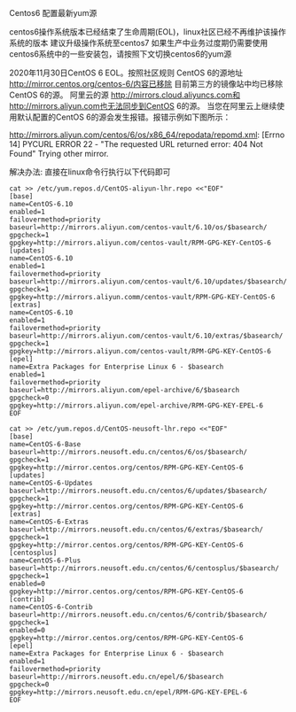 Centos6 配置最新yum源

 centos6操作系统版本已经结束了生命周期(EOL)，linux社区已经不再维护该操作系统的版本
  建议升级操作系统至centos7 
  如果生产中业务过度期仍需要使用centos6系统中的一些安装包，请按照下文切换centos6的yum源

  2020年11月30日CentOS 6 EOL。按照社区规则
        CentOS 6的源地址 http://mirror.centos.org/centos-6/内容已移除
        目前第三方的镜像站中均已移除CentOS 6的源。
        阿里云的源 http://mirrors.cloud.aliyuncs.com和 http://mirrors.aliyun.com也无法同步到CentOS 6的源。
  当您在阿里云上继续使用默认配置的CentOS 6的源会发生报错。报错示例如下图所示：

http://mirrors.aliyun.com/centos/6/os/x86_64/repodata/repomd.xml: [Errno 14] PYCURL ERROR 22 - "The requested URL returned error: 404 Not Found"
Trying other mirror.

解决办法:
  直接在linux命令行执行以下代码即可

```shell
cat >> /etc/yum.repos.d/CentOS-aliyun-lhr.repo <<"EOF"
[base]
name=CentOS-6.10
enabled=1
failovermethod=priority
baseurl=http://mirrors.aliyun.com/centos-vault/6.10/os/$basearch/
gpgcheck=1
gpgkey=http://mirrors.aliyun.com/centos-vault/RPM-GPG-KEY-CentOS-6
[updates]
name=CentOS-6.10
enabled=1
failovermethod=priority
baseurl=http://mirrors.aliyun.com/centos-vault/6.10/updates/$basearch/
gpgcheck=1
gpgkey=http://mirrors.aliyun.comm/centos-vault/RPM-GPG-KEY-CentOS-6
[extras]
name=CentOS-6.10
enabled=1
failovermethod=priority
baseurl=http://mirrors.aliyun.com/centos-vault/6.10/extras/$basearch/
gpgcheck=1
gpgkey=http://mirrors.aliyun.com/centos-vault/RPM-GPG-KEY-CentOS-6
[epel]
name=Extra Packages for Enterprise Linux 6 - $basearch
enabled=1
failovermethod=priority
baseurl=http://mirrors.aliyun.com/epel-archive/6/$basearch
gpgcheck=0
gpgkey=http://mirrors.aliyun.com/epel-archive/RPM-GPG-KEY-EPEL-6
EOF

cat >> /etc/yum.repos.d/CentOS-neusoft-lhr.repo <<"EOF"
[base]
name=CentOS-6-Base
baseurl=http://mirrors.neusoft.edu.cn/centos/6/os/$basearch/
gpgcheck=1
gpgkey=http://mirror.centos.org/centos/RPM-GPG-KEY-CentOS-6
[updates]
name=CentOS-6-Updates
baseurl=http://mirrors.neusoft.edu.cn/centos/6/updates/$basearch/
gpgcheck=1
gpgkey=http://mirror.centos.org/centos/RPM-GPG-KEY-CentOS-6
[extras]
name=CentOS-6-Extras
baseurl=http://mirrors.neusoft.edu.cn/centos/6/extras/$basearch/
gpgcheck=1
gpgkey=http://mirror.centos.org/centos/RPM-GPG-KEY-CentOS-6
[centosplus]
name=CentOS-6-Plus
baseurl=http://mirrors.neusoft.edu.cn/centos/6/centosplus/$basearch/
gpgcheck=1
enabled=0
gpgkey=http://mirror.centos.org/centos/RPM-GPG-KEY-CentOS-6
[contrib]
name=CentOS-6-Contrib
baseurl=http://mirrors.neusoft.edu.cn/centos/6/contrib/$basearch/
gpgcheck=1
enabled=0
gpgkey=http://mirror.centos.org/centos/RPM-GPG-KEY-CentOS-6
[epel]
name=Extra Packages for Enterprise Linux 6 - $basearch
enabled=1
failovermethod=priority
baseurl=http://mirrors.neusoft.edu.cn/epel/6/$basearch
gpgcheck=0
gpgkey=http://mirrors.neusoft.edu.cn/epel/RPM-GPG-KEY-EPEL-6
EOF
```

